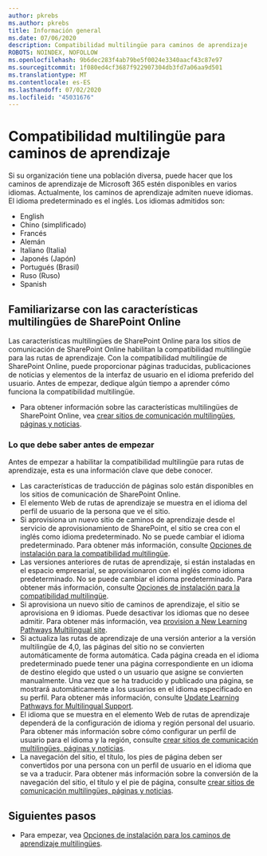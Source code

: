 ```yaml
---
author: pkrebs
ms.author: pkrebs
title: Información general
ms.date: 07/06/2020
description: Compatibilidad multilingüe para caminos de aprendizaje
ROBOTS: NOINDEX, NOFOLLOW
ms.openlocfilehash: 9b6dec283f4ab79be5f0024e3340aacf43c87e97
ms.sourcegitcommit: 1f080ed4cf3687f922907304db3fd7a06aa9d501
ms.translationtype: MT
ms.contentlocale: es-ES
ms.lasthandoff: 07/02/2020
ms.locfileid: "45031676"
---
```

# <a name="multilingual-support-for-learning-pathways"></a>Compatibilidad multilingüe para caminos de aprendizaje

Si su organización tiene una población diversa, puede hacer que los caminos de aprendizaje de Microsoft 365 estén disponibles en varios idiomas. Actualmente, los caminos de aprendizaje admiten nueve idiomas. El idioma predeterminado es el inglés. Los idiomas admitidos son:   

- English    
- Chino (simplificado)
- Francés
- Alemán
- Italiano (Italia)
- Japonés (Japón)
- Portugués (Brasil)
- Ruso (Ruso)
- Spanish

## <a name="get-familiar-with-the-sharepoint-online-multilingual-features"></a>Familiarizarse con las características multilingües de SharePoint Online
Las características multilingües de SharePoint Online para los sitios de comunicación de SharePoint Online habilitan la compatibilidad multilingüe para las rutas de aprendizaje.
Con la compatibilidad multilingüe de SharePoint Online, puede proporcionar páginas traducidas, publicaciones de noticias y elementos de la interfaz de usuario en el idioma preferido del usuario. Antes de empezar, dedique algún tiempo a aprender cómo funciona la compatibilidad multilingüe. 
- Para obtener información sobre las características multilingües de SharePoint Online, vea [crear sitios de comunicación multilingües, páginas y noticias](https://support.office.com/article/2bb7d610-5453-41c6-a0e8-6f40b3ed750c). 

### <a name="what-you-should-know-before-getting-started"></a>Lo que debe saber antes de empezar 
Antes de empezar a habilitar la compatibilidad multilingüe para rutas de aprendizaje, esta es una información clave que debe conocer. 

- Las características de traducción de páginas solo están disponibles en los sitios de comunicación de SharePoint Online.
- El elemento Web de rutas de aprendizaje se muestra en el idioma del perfil de usuario de la persona que ve el sitio.   
- Si aprovisiona un nuevo sitio de caminos de aprendizaje desde el servicio de aprovisionamiento de SharePoint, el sitio se crea con el inglés como idioma predeterminado. No se puede cambiar el idioma predeterminado. Para obtener más información, consulte [Opciones de instalación para la compatibilidad multilingüe](https://docs.microsoft.com/office365/customlearning/custom_setupoptions_ml).
- Las versiones anteriores de rutas de aprendizaje, si están instaladas en el espacio empresarial, se aprovisionaron con el inglés como idioma predeterminado. No se puede cambiar el idioma predeterminado. Para obtener más información, consulte [Opciones de instalación para la compatibilidad multilingüe](https://docs.microsoft.com/office365/customlearning/custom_setupoptions_ml).
- Si aprovisiona un nuevo sitio de caminos de aprendizaje, el sitio se aprovisiona en 9 idiomas. Puede desactivar los idiomas que no desee admitir. Para obtener más información, vea [provision a New Learning Pathways Multilingual site](https://docs.microsoft.com/office365/customlearning/custom_provision_ml).  
- Si actualiza las rutas de aprendizaje de una versión anterior a la versión multilingüe de 4,0, las páginas del sitio no se convierten automáticamente de forma automática. Cada página creada en el idioma predeterminado puede tener una página correspondiente en un idioma de destino elegido que usted o un usuario que asigne se convierten manualmente. Una vez que se ha traducido y publicado una página, se mostrará automáticamente a los usuarios en el idioma especificado en su perfil. Para obtener más información, consulte [Update Learning Pathways for Multilingual Support](https://docs.microsoft.com/office365/customlearning/custom_update_ml). 
- El idioma que se muestra en el elemento Web de rutas de aprendizaje dependerá de la configuración de idioma y región personal del usuario. Para obtener más información sobre cómo configurar un perfil de usuario para el idioma y la región, consulte [crear sitios de comunicación multilingües, páginas y noticias](https://support.office.com/article/2bb7d610-5453-41c6-a0e8-6f40b3ed750c). 
- La navegación del sitio, el título, los pies de página deben ser convertidos por una persona con un perfil de usuario en el idioma que se va a traducir. Para obtener más información sobre la conversión de la navegación del sitio, el título y el pie de página, consulte [crear sitios de comunicación multilingües, páginas y noticias](https://support.office.com/article/2bb7d610-5453-41c6-a0e8-6f40b3ed750c).

## <a name="next-steps"></a>Siguientes pasos
- Para empezar, vea [Opciones de instalación para los caminos de aprendizaje multilingües](https://docs.microsoft.com/office365/customlearning/custom_setupoptions_ml).